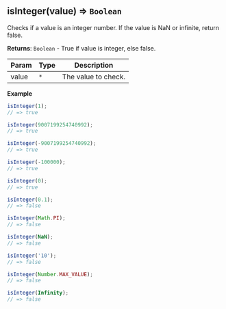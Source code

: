 <a name="isInteger"></a>

## isInteger(value) ⇒ <code>Boolean</code>
Checks if a value is an integer number.
If the value is NaN or infinite, return false.

**Returns**: <code>Boolean</code> - True if value is integer, else false.  

| Param | Type | Description |
| --- | --- | --- |
| value | <code>\*</code> | The value to check. |

**Example**  
```js
isInteger(1);
// => true

isInteger(9007199254740992);
// => true

isInteger(-9007199254740992);
// => true

isInteger(-100000);
// => true

isInteger(0);
// => true

isInteger(0.1);
// => false

isInteger(Math.PI);
// => false

isInteger(NaN);
// => false

isInteger('10');
// => false

isInteger(Number.MAX_VALUE);
// => false

isInteger(Infinity);
// => false
```
